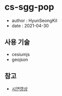 # cs-sgg-pop
* author : HyunSeongKil
* date : 2021-04-30

## 사용 기술
* cesiumjs
* geojson

## 참고
* [시연영상](https://github.com/HyunSeongKil/cs-sgg-pop/raw/main/%ED%96%89%EC%A0%95%EA%B5%AC%EC%97%AD(%EC%8B%9C%EA%B5%B0%EA%B5%AC)%EB%B3%84%20%EC%9D%B8%EA%B5%AC%EC%88%98%20v0.3%2020210430_1353090238.mp4)